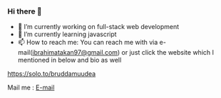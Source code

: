 ### Hi there 👋
- 🔭 I’m currently working on full-stack web development
- 🌱 I’m currently learning javascript
- 📫 How to reach me: You can reach me with via e-mail(ibrahimatakan97@gmail.com) or just click the website which I mentioned in below and bio as well

https://solo.to/bruddamuudea

Mail me : [E-mail](https://mail.google.com/mail/u/3/?ogbl#inbox?compose=DmwnWsdJLdGdsBnvqQVKqrfgNfwmSCLcDpXnmRGcfZSPdxMSXkFtDLgVpFflmnHgMvmxjFLchFjQ)

<!--
**atakane33/atakane33** is a ✨ _special_ ✨ repository because its `README.md` (this file) appears on your GitHub profile.

Here are some ideas to get you started:

- 🔭 I’m currently working on ...
- 🌱 I’m currently learning ...
- 👯 I’m looking to collaborate on ...
- 🤔 I’m looking for help with ...
- 💬 Ask me about ...
- 📫 How to reach me: ...
- 😄 Pronouns: ...
- ⚡ Fun fact: ...
-->

